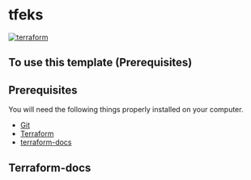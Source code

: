 # tfeks

[![terraform](https://img.shields.io/badge/terraform-v1.16.X-5C4EE5.svg)](https://www.terraform.io)


## To use this template  (Prerequisites)

## Prerequisites

You will need the following things properly installed on your computer.

* [Git](http://git-scm.com/)
* [Terraform](https://www.terraform.io/downloads.html)
* [terraform-docs](https://terraform-docs.io/user-guide/installation/)

## Terraform-docs

<Execute terraform-docs and paste the output here>




